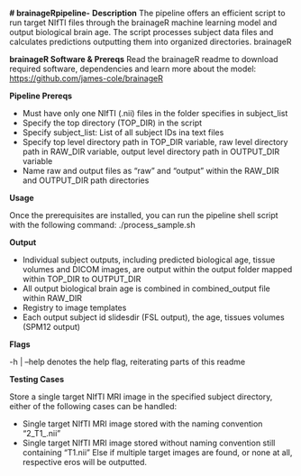 **# brainageRpipeline-**
**Description**
The pipeline offers an efficient script to run target NIfTI files through the brainageR machine learning model and output biological brain age. The script processes subject data files and calculates predictions outputting them into organized directories. 
brainageR 


**brainageR Software & Prereqs**
Read the brainageR readme to download required software, dependencies and learn more about the model: 
https://github.com/james-cole/brainageR


**Pipeline Prereqs**
- Must have only one NIfTI (.nii) files in the folder specifies in subject_list 
- Specify the top directory (TOP_DIR) in the script 
- Specify subject_list: List of all subject IDs ina  text files 
- Specify top level directory path in TOP_DIR variable, raw level directory path in RAW_DIR variable, output level directory path in OUTPUT_DIR variable 
- Name raw and output files as “raw” and “output” within the RAW_DIR and OUTPUT_DIR path directories

**Usage**

Once the prerequisites are installed, you can run the pipeline shell script with the following command: 
./process_sample.sh 


**Output**

- Individual subject outputs, including predicted biological age, tissue volumes and DICOM images, are output within the output folder mapped within TOP_DIR to OUTPUT_DIR 
- All output biological brain age is combined in combined_output file within RAW_DIR
- Registry to image templates 
- Each output subject id slidesdir (FSL output), the age, tissues volumes (SPM12 output)

  
**Flags**

-h | –help denotes the help flag, reiterating parts of this readme 


**Testing Cases**

Store a single target NIfTI MRI image in the specified subject directory, either of the following cases can be handled: 
- Single target NIfTI MRI image stored with the naming convention “2_T1_.nii” 
- Single target NIfTI MRI image stored without naming convention still containing “T1.nii”
Else if multiple target images are found, or none at all, respective eros will be outputted. 
